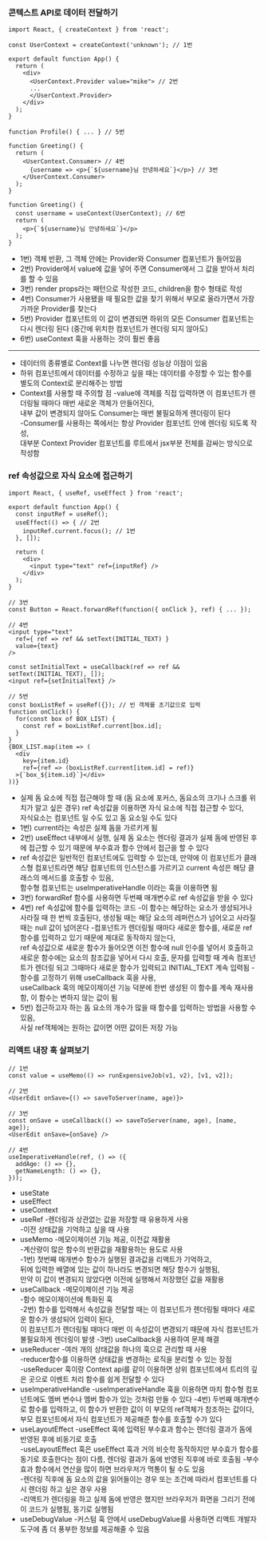 ### 콘텍스트 API로 데이터 전달하기
```
import React, { createContext } from 'react';

const UserContext = createContext('unknown'); // 1번

export default function App() {
  return (
    <div>
      <UserContext.Provider value="mike"> // 2번
      ...
      </UserContext.Provider>
    </div>
  );
}

function Profile() { ... } // 5번

function Greeting() {
  return ( 
    <UserContext.Consumer> // 4번
      {username => <p>{`${username}님 안녕하세요`}</p>} // 3번
    </UserContext.Consumer>
  );
}

function Greeting() {
  const username = useContext(UserContext); // 6번
  return (
    <p>{`${username}님 안녕하세요`}</p>
  );
}
```
* 1번) 객체 반환, 그 객체 안에는 Provider와 Consumer 컴포넌트가 들어있음
* 2번) Provider에서 value에 값을 넣어 주면 Consumer에서 그 값을 받아서 처리를 할 수 있음
* 3번) render props라는 패턴으로 작성한 코드, children을 함수 형태로 작성
* 4번) Consumer가 사용됐을 때 필요한 값을 찾기 위해서 부모로 올라가면서 가장 가까운 Provider를 찾는다
* 5번) Provider 컴포넌트의 이 값이 변경되면 하위의 모든 Consumer 컴포넌트는 다시 렌더링 된다 (중간에 위치한 컴포넌트가 렌더링 되지 않아도)
* 6번) useContext 훅을 사용하는 것이 훨씬 좋음
  
*****

* 데이터의 종류별로 Context를 나누면 렌더링 성능상 이점이 있음
* 하위 컴포넌트에서 데이터를 수정하고 싶을 때는 데이터를 수정할 수 있는 함수를 별도의 Context로 분리해주는 방법
* Context를 사용할 때 주의할 점 
-value에 객체를 직접 입력하면 이 컴포넌트가 렌더링될 때마다 매번 새로운 객체가 만들어진다,   
내부 값이 변경되지 않아도 Consumer는 매번 불필요하게 렌더링이 된다  
-Consumer를 사용하는 쪽에서는 항상 Provider 컴포넌트 안에 렌더링 되도록 작성,  
대부분 Context Provider 컴포넌트를 루트에서 jsx부분 전체를 감싸는 방식으로 작성함

### ref 속성값으로 자식 요소에 접근하기
```
import React, { useRef, useEffect } from 'react';

export default function App() {
  const inputRef = useRef();
  useEffect(() => { // 2번
    inputRef.current.focus(); // 1번
  }, []);

  return (
    <div>
      <input type="text" ref={inputRef} />
    </div>
  );
}

// 3번
const Button = React.forwardRef(function({ onClick }, ref) { ... }); 

// 4번
<input type="text" 
  ref={ ref => ref && setText(INITIAL_TEXT) }
  value={text}
/>

const setInitialText = useCallback(ref => ref && setText(INITIAL_TEXT), []);
<input ref={setInitialText} />

// 5번
const boxListRef = useRef({}); // 빈 객체를 초기값으로 입력
function onClick() {
  for(const box of BOX_LIST) {
    const ref = boxListRef.current[box.id];
  }
}
{BOX_LIST.map(item => (
  <div
    key={item.id}
    ref={ref => (boxListRef.current[item.id] = ref)}
  >{`box_${item.id}`}</div>
))}

```
* 실제 돔 요소에 직접 접근해야 할 때 (돔 요소에 포커스, 돔요소의 크기나 스크롤 위치가 알고 싶은 경우) ref 속성값을 이용하면 자식 요소에 직접 접근할 수 있다,   
자식요소는 컴포넌트 일 수도 있고 돔 요소일 수도 있다
* 1번) current라는 속성은 실제 돔을 가르키게 됨
* 2번) useEffect 내부에서 실행, 실제 돔 요소는 렌더링 결과가 실제 돔에 반영된 후에 접근할 수 있기 때문에 부수효과 함수 안에서 접근을 할 수 있다
* ref 속성값은 일반적인 컴포넌트에도 입력할 수 있는데, 만약에 이 컴포넌트가 클래스형 컴포넌트라면 해당 컴포넌트의 인스턴스를 가르키고 current 속성은 해당 클래스의 메서드를 호출할 수 있음,  
함수형 컴포넌트는 useImperativeHandle 이라는 훅을 이용하면 됨
* 3번) forwardRef 함수를 사용하면 두번째 매개변수로 ref 속성값을 받을 수 있다
* 4번) ref 속성값에 함수를 입력하는 코드
-이 함수는 해당하는 요소가 생성되거나 사라질 때 한 번씩 호출된다, 생성될 때는 해당 요소의 레퍼런스가 넘어오고 사라질 때는 null 값이 넘어온다
-컴포넌트가 렌더링될 때마다 새로운 함수를, 새로운 ref 함수를 입력하고 있기 때문에 제대로 동작하지 않는다,  
ref 속성값으로 새로운 함수가 들어오면 이전 함수에 null 인수를 넣어서 호출하고 새로운 함수에는 요소의 참조값을 넣어서 다시 호출, 문자를 입력할 때 계속 컴포넌트가 렌더링 되고 그때마다 새로운 함수가 입력되고 INITIAL_TEXT 계속 입력됨
-함수를 고정하기 위해 useCallback 훅을 사용,  
useCallback 훅의 메모이제이션 기능 덕분에 한번 생성된 이 함수를 계속 재사용함, 이 함수는 변하지 않는 값이 됨  
* 5번) 접근하고자 하는 돔 요소의 개수가 많을 때 함수를 입력하는 방법을 사용할 수 있음,   
사실 ref객체에는 원하는 값이면 어떤 값이든 저장 가능

### 리액트 내장 훅 살펴보기
```
// 1번
const value = useMemo(() => runExpensiveJob(v1, v2), [v1, v2]);

// 2번
<UserEdit onSave={() => saveToServer(name, age)}>

// 3번
const onSave = useCallback(() => saveToServer(name, age), [name, age]);
<UserEdit onSave={onSave} />

// 4번
useImperativeHandle(ref, () => ({
  addAge: () => {},
  getNameLength: () => {},
}));
```
* useState
* useEffect
* useContext
* useRef
-렌더링과 상관없는 값을 저장할 때 유용하게 사용  
-이전 상태값을 기억하고 싶을 때 사용
* useMemo
-메모이제이션 기능 제공, 이전값 재활용  
-계산량이 많은 함수의 반환값을 재활용하는 용도로 사용  
-1번) 첫번째 매개변수 함수가 실행된 결과값을 리액트가 기억하고,  
뒤에 입력한 배열에 있는 값이 하나라도 변경되면 해당 함수가 실행됨,   
만약 이 값이 변경되지 않았다면 이전에 실행해서 저장했던 값을 재활용
* useCallback
-메모이제이션 기능 제공  
-함수 메모이제이션에 특화된 훅  
-2번) 함수를 입력해서 속성값을 전달할 때는 이 컴포넌트가 렌더링될 때마다 새로운 함수가 생성되어 입력이 된다,  
이 컴포넌트가 렌더링될 때마다 매번 이 속성값이 변경되기 때문에 자식 컴포넌트가 불필요하게 렌더링이 발생
-3번) useCallback을 사용하여 문제 해결
* useReducer
-여러 개의 상태값을 하나의 훅으로 관리할 때 사용  
-reducer함수를 이용하면 상태값을 변경하는 로직을 분리할 수 있는 장점  
-useReducer 훅이랑 Context api를 같이 이용하면 상위 컴포넌트에서 트리의 깊은 곳으로 이벤트 처리 함수를 쉽게 전달할 수 있다
* useImperativeHandle
-useImperativeHandle 훅을 이용하면 마치 함수형 컴포넌트에도 멤버 변수나 멤버 함수가 있는 것처럼 만들 수 있다 
-4번) 두번째 매개변수로 함수를 입력하고, 이 함수가 반환한 값이 이 부모의 ref객체가 참조하는 값이다,  
부모 컴포넌트에서 자식 컴포넌트가 제공해준 함수를 호출할 수가 있다
* useLayoutEffect
-useEffect 훅에 입력된 부수효과 함수는 렌더링 결과가 돔에 반영된 후에 비동기로 호출  
-useLayoutEffect 훅은 useEffect 훅과 거의 비슷학 동작하지만 부수효가 함수를 동기로 호출한다는 점이 다름, 렌더링 결과가 돔에 반영된 직후에 바로 호출됨
-부수효과 함수에서 연산을 많이 하면 브라우저가 먹통이 될 수도 있음   
-렌더링 직후에 돔 요소의 값을 읽어들이는 경우 또는 조건에 따라서 컴포넌트를 다시 렌더링 하고 싶은 경우 사용  
-리액트가 렌더링을 하고 실제 돔에 반영은 했지만 브라우저가 화면을 그리기 전에 이 코드가 실행됨, 동기로 실행됨
* useDebugValue
-커스텀 훅 안에서 useDebugValue를 사용하면 리액트 개발자 도구에 좀 더 풍부한 정보를 제공해줄 수 있음
